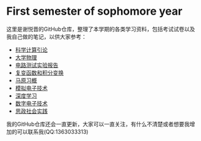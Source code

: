 # First semester of sophomore year

这里是谢悦晋的GitHub仓库，整理了本学期的各类学习资料，包括考试试卷以及我自己做的笔记，以供大家参考：

- [科学计算引论](./科学计算引论) 
- [大学物理](./大专物理) 
- [电路测试实验报告](./电路测试实验报告) 
- [复变函数和积分变换](./复变函数和积分变换) 
- [马原习概](./马原习概) 
- [模拟电子技术](./模拟电子技术) 
- [深度学习](./深度学习) 
- [数字电子技术](./数字电子技术) 
- [思政社会实践](./思政社会实践) 

我的GitHub仓库还会一直更新，大家可以一直关注，有什么不清楚或者想要我增加的可以联系我(QQ:1363033313)

